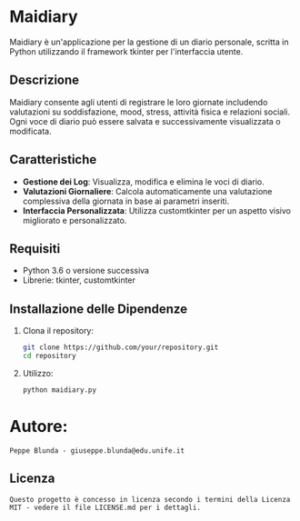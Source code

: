# Maidiary

Maidiary è un'applicazione per la gestione di un diario personale, scritta in Python utilizzando il framework tkinter per l'interfaccia utente.

## Descrizione

Maidiary consente agli utenti di registrare le loro giornate includendo valutazioni su soddisfazione, mood, stress, attività fisica e relazioni sociali. Ogni voce di diario può essere salvata e successivamente visualizzata o modificata.

## Caratteristiche

- **Gestione dei Log**: Visualizza, modifica e elimina le voci di diario.
- **Valutazioni Giornaliere**: Calcola automaticamente una valutazione complessiva della giornata in base ai parametri inseriti.
- **Interfaccia Personalizzata**: Utilizza customtkinter per un aspetto visivo migliorato e personalizzato.

## Requisiti

- Python 3.6 o versione successiva
- Librerie: tkinter, customtkinter

## Installazione delle Dipendenze

1. Clona il repository:

   ```bash
   git clone https://github.com/your/repository.git
   cd repository

2. Utilizzo:
   ```bash
   python maidiary.py

# Autore: 
    Peppe Blunda - giuseppe.blunda@edu.unife.it

## Licenza
    Questo progetto è concesso in licenza secondo i termini della Licenza MIT - vedere il file LICENSE.md per i dettagli.
